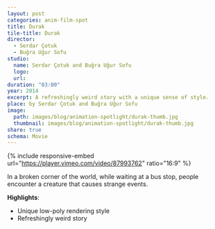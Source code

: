```yaml
---
layout: post
categories: anim-film-spot
title: Durak
tile-title: Durak
director:
  - Serdar Çotuk
  - Buğra Uğur Sofu
studio:
  name: Serdar Çotuk and Buğra Uğur Sofu
  logo:
  url:  
duration: "03:00"
year: 2014
excerpt: A refreshingly weird story with a unique sense of style.
place: by Serdar Çotuk and Buğra Uğur Sofu
image:
  path: images/blog/animation-spotlight/durak-thumb.jpg
  thumbnail: images/blog/animation-spotlight/durak-thumb.jpg
share: true
schema: Movie
---
```


{% include responsive-embed url="https://player.vimeo.com/video/87993762" ratio="16:9" %}

In a broken corner of the world, while waiting at a bus stop, people encounter a creature that causes strange events.

**Highlights**:
* Unique low-poly rendering style
* Refreshingly weird story
